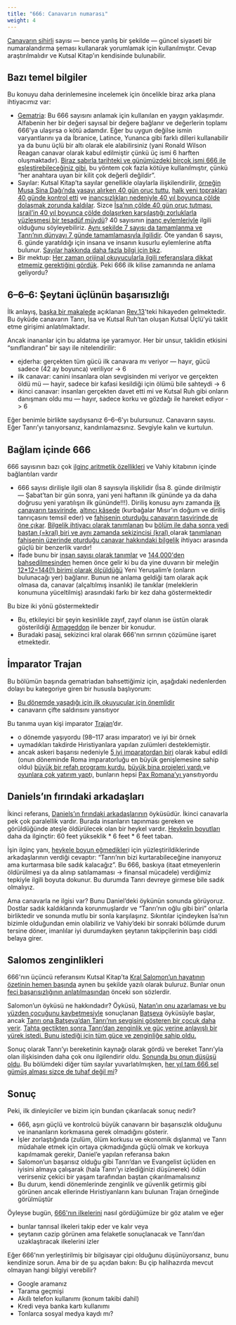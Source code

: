 ```yaml
---
title: "666: Canavarın numarası"
weight: 4
---
```



[Canavarın sihirli](https://www.bibleserver.com/TR/Vahiy13%3A18) sayısı — bence yanlış bir şekilde — güncel siyaseti bir numaralandırma şeması kullanarak yorumlamak için kullanılmıştır. Cevap araştırılmalıdır ve Kutsal Kitap’ın kendisinde bulunabilir.


## Bazı temel bilgiler

<a name="bdd5"></a>
Bu konuyu daha derinlemesine incelemek için öncelikle biraz arka plana ihtiyacımız var:

- [Gematria](https://en.wikipedia.org/wiki/Gematria): Bu 666 sayısını anlamak için kullanılan en yaygın yaklaşımdır. Alfabenin her bir değeri sayısal bir değere bağlanır ve değerlerin toplamı 666'ya ulaşırsa o kötü adamdır. Eğer bu uygun değilse ismin varyantlarını ya da İbranice, Latince, Yunanca gibi farklı dilleri kullanabilir ya da bunu üçlü bir altı olarak ele alabilirsiniz (yani Ronald Wilson Reagan canavar olarak kabul edilmiştir çünkü üç ismi 6 harften oluşmaktadır). [Biraz sabırla tarihteki ve günümüzdeki birçok ismi 666 ile eşleştirebileceğiniz gibi](https://en.wikipedia.org/wiki/Number_of_the_beast), bu yöntem çok fazla kötüye kullanılmıştır, çünkü “her anahtara uyan bir kilit çok değerli değildir”.
- Sayılar: Kutsal Kitap’ta sayılar genellikle olaylarla ilişkilendirilir, [örneğin Musa Sina Dağı’nda yasayı alırken 40 gün oruç tuttu](https://www.bibleserver.com/TR/M%C4%B1s%C4%B1rdan%20%C3%87%C4%B1k%C4%B1%C5%9F34%3A28), [halk yeni toprakları 40 günde kontrol etti](https://www.bibleserver.com/TR/%C3%87%C3%B6lde%20Say%C4%B1m14%3A34) ve [inançsızlıkları nedeniyle 40 yıl boyunca çölde dolaşmak zorunda kaldılar](https://www.bibleserver.com/TR/%C3%87%C3%B6lde%20Say%C4%B1m14%3A34). Sizce [İsa’nın çölde 40 gün oruç tutması, İsrail’in 40 yıl boyunca çölde dolaşırken karşılaştığı zorluklarla yüzleşmesi bir tesadüf müydü](https://www.bibleserver.com/TR/Matta4%3A1-11)? 40 sayısının [inanç eylemleriyle](https://www.bibleserver.com/search/TR/k%C4%B1rk%20g%C3%BCn) ilgili olduğunu söyleyebiliriz. [Aynı şekilde 7 sayısı da tamamlanma ve Tanrı’nın dünyayı 7 günde tamamlamasıyla ilgilidir](https://www.bibleserver.com/TR/Yarat%C4%B1l%C4%B1%C5%9F2%3A1-3). Öte yandan 6 sayısı, 6. günde yaratıldığı için insana ve insanın kusurlu eylemlerine atıfta bulunur. [Sayılar hakkında daha fazla bilgi için bkz](../../../../background/structure/expl/the-use-of-numbers-in-the-book-of-revelation).
- Bir mektup: [Her zaman orijinal okuyucularla ilgili referanslara dikkat etmemiz gerektiğini gördük](../../../../background/literature/expl/the-book-of-revelation-how-to-read-it). Peki 666 ilk kilise zamanında ne anlama geliyordu?



## 6–6–6: Şeytani üçlünün başarısızlığı

<a name="c1c9"></a>
İlk anlayış, [başka bir makalede](https://www.bibleserver.com/TR/Vahiy13) açıklanan [Rev.13](https://www.bibleserver.com/TR/Vahiy13)'teki hikayeden gelmektedir. Bu öyküde canavarın Tanrı, İsa ve Kutsal Ruh’tan oluşan Kutsal Üçlü’yü taklit etme girişimi anlatılmaktadır.

Ancak inananlar için bu aldatma işe yaramıyor. Her bir unsur, taklidin etkisini “sınıflandıran” bir sayı ile nitelendirilir:

- ejderha: gerçekten tüm gücü ilk canavara mı veriyor — hayır, gücü sadece (42 ay boyunca) veriliyor -&gt; 6
- i̇lk canavar: canini i̇nsanlara olan sevgi̇si̇nden mi̇ veri̇yor ve gerçekten öldü mü — hayir, sadece bi̇r kafasi kesi̇ldi̇ği̇ i̇çi̇n ölümü bi̇le sahteydi̇ -&gt; 6
- ikinci canavar: insanları gerçekten davet etti mi ve Kutsal Ruh gibi onların danışmanı oldu mu — hayır, sadece korku ve gözdağı ile hareket ediyor -&gt; 6


Eğer benimle birlikte saydıysanız 6–6–6'yı bulursunuz. Canavarın sayısı. Eğer Tanrı’yı tanıyorsanız, kandırılamazsınız. Sevgiyle kalın ve kurtulun.


## Bağlam içinde 666

<a name="68bc"></a>
666 sayısının bazı çok [ilginç aritmetik özellikleri](../../../../background/structure/expl/the-use-of-numbers-in-the-book-of-revelation#bc16) ve Vahiy kitabının içinde bağlantıları vardır

- 666 sayısı dirilişle ilgili olan 8 sayısıyla ilişkilidir (İsa 8. günde dirilmiştir — Şabat’tan bir gün sonra, yani yeni haftanın ilk gününde ya da daha doğrusu yeni yaratılışın ilk gününde!!!). Diriliş konusu aynı zamanda [ilk canavarın tasvirinde](https://www.bibleserver.com/TR/Vahiy13%3A3), [altıncı kâsede](https://www.bibleserver.com/TR/Vahiy16%3A13) (kurbağalar Mısır’ın doğum ve diriliş tanrıçasını temsil eder) ve [fahişenin oturduğu canavarın tasvirinde de öne çıkar](https://www.bibleserver.com/TR/Vahiy18%3A11). [Bilgelik ihtiyacı olarak tanımlanan](https://biblehub.com/interlinear/revelation/13-18.htm) bu [bölüm ile daha sonra yedi baştan (=kral) biri ve aynı zamanda sekizincisi (kral) ](https://www.bibleserver.com/TR/Vahiy17%3A11)olarak [tanımlanan fahişenin üzerinde oturduğu canavar hakkındaki bilgelik](https://biblehub.com/interlinear/revelation/17-9.htm) ihtiyacı arasında güçlü bir benzerlik vardır!
- İfade bunu bir [insan sayısı olarak tanımlar](https://www.bibleserver.com/TR/Vahiy13%3A18) ve [144,000'den bahsedilmesinden](https://www.bibleserver.com/TR/Vahiy14%3A1) hemen önce gelir ki bu da yine duvarın bir meleğin [12*12=144(!) birimi olarak ölçüldüğü](https://biblehub.com/interlinear/revelation/21-17.htm) Yeni Yeruşalim’e (onların bulunacağı yer) bağlanır. Bunun ne anlama geldiği tam olarak açık olmasa da, canavar (alçaltılmış insanlık) ile tanıklar (meleklerin konumuna yüceltilmiş) arasındaki farkı bir kez daha göstermektedir


Bu bize iki yönü göstermektedir

- Bu, etkileyici bir şeyin kesinlikle zayıf, zayıf olanın ise üstün olarak gösterildiği [Armageddon](../../../../content/bowls/expl/the-key-to-armageddon) ile benzer bir konudur.
- Buradaki pasaj, sekizinci kral olarak 666'nın sırrının çözümüne işaret etmektedir.



## İmparator Trajan

<a name="db4a"></a>
Bu bölümün başında gematriadan bahsettiğimiz için, aşağıdaki nedenlerden dolayı bu kategoriye giren bir hususla başlıyorum:

- [Bu dönemde yaşadığı için ilk okuyucular için önemlidir](../../../../content/beasts/expl/the-nature-of-the-beast-in-the-book-of-revelation)
- canavarın çifte saldırısını yansıtıyor


Bu tanıma uyan kişi imparator [Trajan](https://en.wikipedia.org/wiki/Trajan)’dır.

- o dönemde yaşıyordu (98–117 arası imparator) ve iyi bir örnek
- uymadıkları takdirde Hıristiyanlara yapılan zulümleri desteklemiştir.
- ancak askeri başarısı nedeniyle [5 iyi imparatordan biri](https://en.wikipedia.org/wiki/Nerva%E2%80%93Antonine_dynasty#Five_Good_Emperors) olarak kabul edildi (onun döneminde Roma imparatorluğu en büyük genişlemesine sahip oldu) [büyük bir refah programı kurdu](https://en.wikipedia.org/wiki/Alimenta), [büyük bina projeleri vardı ](https://en.wikipedia.org/wiki/Trajan#Building_projects)ve [oyunlara çok yatırım yapt](https://en.wikipedia.org/wiki/Trajan#Games)ı, bunların hepsi [Pax Romana’yı ](https://en.wikipedia.org/wiki/Pax_Romana)yansıtıyordu



## Daniels’ın fırındaki arkadaşları

<a name="1a8b"></a>
İkinci referans, [Daniels’ın fırındaki arkadaşlarının](https://www.bibleserver.com/TR/Daniel3) öyküsüdür. İkinci canavarla pek çok paralellik vardır. Burada insanların tapınması gereken ve görüldüğünde ateşle öldürülecek olan bir heykel vardır. [Heykelin boyutları ](https://www.bibleserver.com/TR/Daniel3%3A1)daha da ilginçtir: 60 feet yükseklik * 6 feet * 6 feet taban.

İşin ilginç yanı, [heykele boyun eğmedikler](https://www.bibleserver.com/TR/Daniel3%3A16-18)i için yüzleştirildiklerinde arkadaşlarının verdiği cevaptır: “Tanrı’nın bizi kurtarabileceğine inanıyoruz ama kurtarmasa bile sadık kalacağız”. Bu 666, baskıya (itaat etmeyenlerin öldürülmesi ya da alınıp satılamaması -&gt; finansal mücadele) verdiğimiz tepkiyle ilgili boyuta dokunur. Bu durumda Tanrı devreye girmese bile sadık olmalıyız.

Ama canavarla ne ilgisi var? Bunu Daniel’deki öykünün sonunda görüyoruz. Dostlar sadık kaldıklarında korunmuşlardır ve “Tanrı’nın oğlu gibi biri” onlarla birliktedir ve sonunda mutlu bir sonla karşılaşırız. Sıkıntılar içindeyken İsa’nın bizimle olduğundan emin olabiliriz ve Vahiy’deki bir sonraki bölümde durum tersine döner, imanlılar iyi durumdayken şeytanın takipçilerinin başı ciddi belaya girer.


## Salomos zenginlikleri

<a name="d311"></a>
666'nın üçüncü referansını Kutsal Kitap’ta [Kral Salomon’un hayatının özetinin hemen başında](https://www.bibleserver.com/TR/1.Krallar10%3A14-29) aynen bu şekilde yazılı olarak buluruz. Bunlar onun [feci başarısızlığının anlatılmasından](https://www.bibleserver.com/TR/1.Krallar11%3A1-13) önceki son sözlerdir.

Salomon’un öyküsü ne hakkındadır? Öyküsü, [Natan’ın onu azarlaması ve bu yüzden çocuğunu kaybetmesiyle](https://www.bibleserver.com/TR/2.Samuel12%3A1-23) sonuçlanan [Batşeva](https://www.bibleserver.com/TR/2.Samuel11) öyküsüyle başlar, ancak [Tanrı ona Batşeva’dan Tanrı’nın sevgisini gösteren bir çocuk daha verir](https://www.bibleserver.com/TR/2.Samuel12%3A24-25). [Tahta geçtikten sonra Tanrı’dan zenginlik ve güç yerine anlayışlı bir yürek istedi. Bunu istediği için tüm güce ve zenginliğe sahip oldu.](https://www.bibleserver.com/TR/1.Krallar3)

Sonuç olarak Tanrı’yı bereketinin kaynağı olarak gördü ve bereket Tanrı’yla olan ilişkisinden daha çok onu ilgilendirir oldu. [Sonunda bu onun düşüşü oldu](https://www.bibleserver.com/TR/1.Krallar11%3A1-13). Bu bölümdeki diğer tüm sayılar yuvarlatılmışken, [her yıl tam 666 şel gümüş alması sizce de tuhaf değil mi](https://www.bibleserver.com/TR/1.Krallar10%3A14)?


## Sonuç

<a name="6e5d"></a>
Peki, ilk dinleyiciler ve bizim için bundan çıkarılacak sonuç nedir?

- 666, aşırı güçlü ve kontrolcü büyük canavarın bir başarısızlık olduğunu ve inananların korkmasına gerek olmadığını gösterir.
- İşler zorlaştığında (zulüm, ölüm korkusu ve ekonomik dışlanma) ve Tanrı müdahale etmek için ortaya çıkmadığında güçlü olmak ve korkuya kapılmamak gerekir, Daniel’e yapılan referansa bakın
- Salomon’un başarısız olduğu gibi Tanrı’dan ve Evangelist üçlüden en iyisini almaya çalışarak (hala Tanrı’yı izlediğinizi düşünerek) ödün verirseniz çekici bir yaşam tarafından baştan çıkarılmamalısınız
- Bu durum, kendi dönemlerinde zenginlik ve güvenlik getirmiş gibi görünen ancak ellerinde Hıristiyanların kanı bulunan Trajan örneğinde görülmüştür


Öyleyse bugün, [666'nın ilkelerini](../../../../content/beasts/expl/the-nature-of-the-beast-in-the-book-of-revelation) nasıl gördüğümüze bir göz atalım ve eğer

- bunlar tanrısal ilkeleri takip eder ve kalır veya
- şeytanın cazip görünen ama felaketle sonuçlanacak ve Tanrı’dan uzaklaştıracak ilkelerini izler


Eğer 666'nın yerleştirilmiş bir bilgisayar çipi olduğunu düşünüyorsanız, bunu kendinize sorun. Ama bir de şu açıdan bakın: Bu çip halihazırda mevcut olmayan hangi bilgiyi verebilir?

- Google aramanız
- Tarama geçmişi
- Akıllı telefon kullanımı (konum takibi dahil)
- Kredi veya banka kartı kullanımı
- Tonlarca sosyal medya kaydı mı?







[](https://github.com/revelation-today/revelation-today/blob/main/exampleSite/content/docs/content/beasts/expl/666-the-number-of-the-beast.tr.md)
